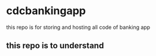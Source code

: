 # cdcbankingapp
this repo is for storing and hosting all code of banking app
## this repo is to understand
